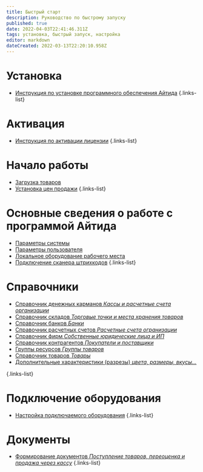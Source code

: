 ```yaml
---
title: Быстрый старт
description: Руководство по быстрому запуску
published: true
date: 2022-04-03T22:41:46.311Z
tags: установка, быстрый запуск, настройка
editor: markdown
dateCreated: 2022-03-13T22:20:10.958Z
---
```


# Установка

-	[Инструкция по установке программного обеспечения Айтида](/docs/quick-start/install)
{.links-list}

# Активация

-	[Инструкция по активации лицензии](/docs/quick-start/activate)
{.links-list}

# Начало работы

-	[Загрузка товаров](/docs/quick-start/goods-import)
-	[Установка цен продажи](/docs/quick-start/goods-revaluation)
{.links-list}

# Основные сведения о работе с программой Айтида

-	[Параметры системы](/docs/quick-start/system-settings)
-	[Параметры пользователя](/docs/quick-start/user-settings)
-	[Локальное оборудование рабочего места](/docs/quick-start/local-devices)
-	[Подключение сканера штрихкодов](/docs/quick-start/barcode-scaner)
{.links-list}

# Справочники

-	[Справочник денежных карманов *Кассы и расчетные счета организации*](/docs/quick-start/money-pocket)
-	[Справочник складов *Торговые точки и места хранения товаров*](/docs/quick-start/warehouses)
-	[Справочник банков *Банки*](/docs/quick-start/banks)
-	[Справочник расчетных счетов *Расчетные счета огранизации*](/docs/quick-start/payment-accounts)
-	[Справочник фирм *Собственные юридические лица и ИП*](/docs/quick-start/firms)
-	[Справочник контрагентов *Покупатели и поставщики*](/docs/quick-start/clients)
-	[Группы ресурсов *Группы товаров*](/docs/quick-start/groups)
-	[Справочник товаров *Товары*](/docs/quick-start/goods)
-	[Дополнительные характеристики (разрезы) *цвета, размеры, вкусы...*](/docs/quick-start/characteristics)

{.links-list}

# Подключение оборудования

-	[Настройка подключаемого оборудования](/docs/quick-start/equipment)
{.links-list}

# Документы

-	[Формирование документов *Поступление товаров, переоценка и продажа через кассу*](/docs/quick-start/documents)
{.links-list}